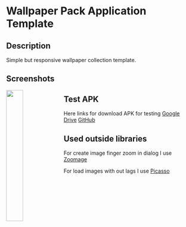 # Wallpaper Pack Application Template 
## Description
Simple but responsive wallpaper collection template.

## Screenshots
<img align="left" src="" width="30%"/>

## Test APK
Here links for download APK for testing
[Google Drive]()
[GitHub]()

## Used outside libraries

For create image finger zoom in dialog I use [Zoomage](http://jsibbold.github.io/zoomage/)

For load images with out lags I use [Picasso](http://square.github.io/picasso/)
